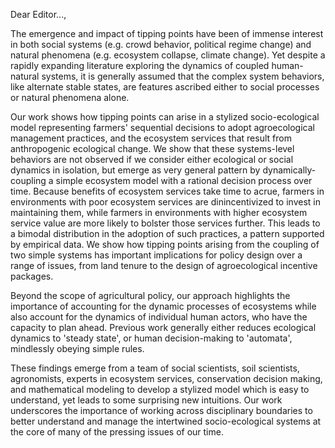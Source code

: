 Dear Editor...,

The emergence and impact of tipping points have been of immense interest in both social systems (e.g. crowd behavior, political regime change) and natural phenomena (e.g. ecosystem collapse, climate change). Yet despite a rapidly expanding literature exploring the dynamics of coupled human-natural systems, it is generally assumed that the complex system behaviors, like alternate stable states, are features ascribed either to social processes or natural phenomena alone.  

Our work shows how tipping points can arise in a stylized socio-ecological model representing farmers' sequential decisions to adopt agroecological management practices, and the ecosystem services that result from anthropogenic ecological change.  We show that these systems-level behaviors are not observed if we consider either ecological or social dynamics in isolation, but emerge as very general pattern by dynamically-coupling a simple ecosystem model with a rational decision process over time. Because benefits of ecosystem services take time to acrue, farmers in environments with poor ecosystem services are dinincentivized to invest in maintaining them, while farmers in environments with higher ecosystem service value are more likely to bolster those services further.  This leads to a bimodal distribution in the adoption of such practices, a pattern supported by empirical data.  We show how tipping points arising from the coupling of two simple systems has important implications for policy design over a range of issues, from land tenure to the design of agroecological incentive packages.  

Beyond the scope of agricultural policy, our approach highlights the importance of accounting for the dynamic processes of ecosystems while also account for the dynamics of individual human actors, who have the capacity to plan ahead. Previous work generally either reduces ecological dynamics to 'steady state', or human decision-making to 'automata', mindlessly obeying simple rules. 

These findings emerge from a team of social scientists, soil scientists, agronomists, experts in ecosystem services, conservation decision making, and mathematical modeling to develop a stylized model which is easy to understand, yet leads to some surprising new intuitions. Our work underscores the importance of working across disciplinary boundaries to better understand and manage the intertwined socio-ecological systems at the core of many of the pressing issues of our time.
